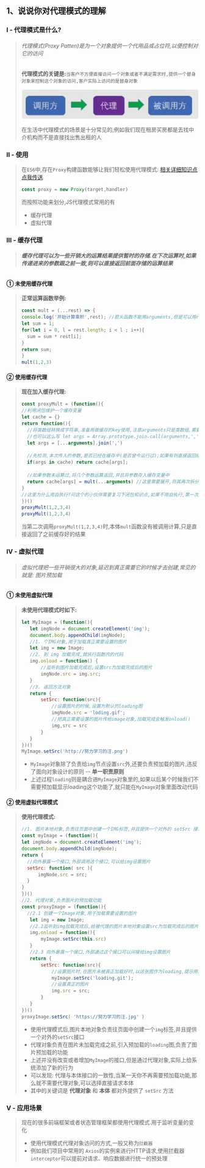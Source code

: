 ## 1、说说你对代理模式的理解

### Ⅰ - 代理模式是什么?

>###### 代理模式(Proxy Patten)是为一个对象提供一个代用品或占位符,以便控制对它的访问
>
>**代理模式的关键是:**`当客户不方便直接访问一个对象或者不满足需求时,提供一个替身对象来控制这个对象的访问,客户实际上访问的是替身对象`
>
>![image-20211105092714965](README中的图片/image-20211105092714965.png) 
>
>在生活中代理模式的场景是十分常见的,例如我们现在租房买房都是去找中介机构而不是直接找出售出租的人

### Ⅱ -  使用

>在`ES6`中,存在`Proxy`构建函数能够让我们轻松使用代理模式: [相关详细知识点点我传送](https://gitee.com/hongjilin/hongs-study-notes/tree/master/%E7%BC%96%E7%A8%8B_%E5%89%8D%E7%AB%AF%E5%BC%80%E5%8F%91%E5%AD%A6%E4%B9%A0%E7%AC%94%E8%AE%B0/ES6%E5%8F%8A%E5%90%8E%E7%BB%AD%E7%89%88%E6%9C%AC%E5%AD%A6%E4%B9%A0%E7%AC%94%E8%AE%B0)
>
>```js
>const proxy = new Proxy(target,handler)
>```
>
>而按照功能来划分,JS代理模式常用的有
>
>* 缓存代理
>* 虚拟代理

### Ⅲ - 缓存代理

>###### **缓存代理可以为一些开销大的运算结果提供暂时的存储.在下次运算时,如果传递进来的参数跟之前一致,则可以直接返回前面存储的运算结果**

#### ① 未使用缓存代理

>**正常运算函数举例:**
>
>```js
>const mult = (...rest) => {
>console.log('开始计算乘积',rest); //箭头函数不能用arguments,但是可以用rest代替
>let sum = 1;
>for(let i = 0, l = rest.length; i < l ; i++){
>   sum = sum * rest[i];
>}
>return sum;
>}       
>mult(1,2,3)       
>```
>

#### ② 使用缓存代理

>**现在加入缓存代理:**
>
>```js
>const proxyMult = (function(){  
>//利用闭包维护一个缓存变量
>let cache = {} 
>return function(){
>   //将类数组转换成字符串,准备用做缓存的key使用,注意arguments只是类数组,需要转换
>   //也可以这么写 let args = Array.prototype.join.call(arguments,',') 
>   let args = [...arguments].join(',')
>
>   //先检测,本次传入的参数,是否已经在缓存中(是否曾今运行过);如果有则直接返回结果
>   if(args in cache) return cache[args];
>
>   //如果参数未运算过,将几个参数运算返回,并且将参数存入缓存变量中
>   return cache[args] = mult(...arguments) //这里需要展开,将其再次拆分为多个参数
>}
>//这里为什么用自执行?问这个的小伙伴需要复习下闭包知识点,如果不用自执行,第一次调用时需要 proxyMult()(1,2,3,4,) ,所以是一样的,只是这里先运行了
>})() 
>proxyMult(1,2,3,4)
>proxyMult(1,2,3,4)
>```
>
>当第二次调用`proxyMult(1,2,3,4)`时,本体`mult`函数没有被调用计算,只是直接返回了之前缓存好的结果

### Ⅳ - 虚拟代理

>###### 虚拟代理把一些开销很大的对象,延迟到真正需要它的时候才去创建,常见的就是: 图片预加载

#### ① 未使用虚拟代理

>**未使用代理模式时如下:**
>
>```js
>let MyImage = (function(){
>    let imgNode = document.createElement('img');
>    document.body.appendChild(imgNode);
>    //1. 个IMG对象,用于加载真正需要设置的图片
>    let img = new Image;
>    //2. 到 img 加载完成,就执行函数内的代码
>    img.onload = function() {
>        //监听到图片加载完成后,设置src为加载完成后的图片
>        imgNode.src = img.src;
>    }
>    //3. 返回方法对象
>    return {
>        setSrc: function(src){
>            //设置图片的时候,设置为默认的loading图
>            imgNode.src = 'loding.gif';
>            //把真正需要设置的图片传给image对象,加载完成会触发onload()
>            img,src = src
>        }
>    }
>})()
>MyImage.setSrc('http://努力学习的汪.png')
>```
>
>* `MyImage`对象除了负责给`img`节点设置`src`外,还要负责预加载的图片,违反了面向对象设计的原则 -- **单一职责原则**
>* 上述过程`loading`则是耦合进`MyImage`对象里的,如果以后某个时候我们不需要预加载显示loading这个功能了,就只能在`MyImage`对象里面改动代码

#### ② 使用虚拟代理模式

>**使用代理模式:**
>
>```js
>//1. 图片本地对象,负责往页面中创建一个IMG标签,并且提供一个对外的 setSrc 接口
>const myImage = (function(){
>let imgNode = document.createElement('img');
>document.body.appendChild(imgNode);
>return {
>   //向外暴露一个接口,外部调用这个接口,可以给img设置图片
>   setSrc: function( src ){
>       imgNode.src = src;
>   }
>}
>})()
>//2. 代理对象,负责图片的预加载功能
>const proxyImage = (function(){
>	//2.1 创建一个Image对象,用于加载需要设置的图片
>    let img = new Image;
>    //2.2监听到img加载完成后,给被代理的图片本地对象设置src为加载完成后的图片
>    img.onload = function(){
>        myImage.setSrc(this.src)
>    }
>    //2.3 向外暴露一个接口,外部通过这个接口可以间接给img设置图片
>    return {
>        setSrc: function(src){
>            //设置图片时,在图片未被真正加载好时,以这张图作为loading,提示用户图片正在加载
>            myImage.setSrc('loading.git');
>            //设置真正的图片
>            img.src = src;
>        }
>    } 
>})()
>proxyImage.setSrc( 'https://努力学习的汪.jpg' )
>```
>
>* 使用代理模式后,图片本地对象负责往页面中创建一个`img`标签,并且提供一个对外的`setSrc`接口
>* 代理对象负责在图片未加载完成之前,引入预加载的`loading`图,负责了图片预加载的功能 
>* 上述并没有改变或者增加`MyImage`的接口,但是通过代理对象,实际上给系统添加了新的行为
>* 可以发现: 代理与本体接口的一致性,当某一天你不再需要预加载功能,那么就不需要代理对象,可以选择直接请求本体
>* 其中的关键词是 **代理对象** 和 **本体** 都对外提供了 `setSrc` 方法

### Ⅴ - 应用场景

>现在的很多前端框架或者状态管理框架都使用代理模式.用于监听变量的变化
>
>* 使用代理模式代理对象访问的方式,一般又称为`拦截器`
>* 例如我们项目中常用的 `Axios`的实例来进行HTTP请求,使用拦截器`interceptor`可以提前对请求、响应数据进行统一的预处理